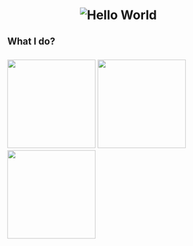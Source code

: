 <h1 align="center">
  <img src="https://media.giphy.com/media/YPJ5gi3MZzSjhtQTIk/giphy.gif" alt="Hello World">
</h1>

## What I do?
<h2  align="">
  <img src="https://media.giphy.com/media/LOJeUwhWT63DMEG7b9/giphy.gif" width="200px" height="200px" />
  <img src="https://media.giphy.com/media/1094xSp23iiiv6/giphy.gif" width="200px" height="200px" />
  <img src="https://media.giphy.com/media/9PTaAhwri56V2/giphy.gif" width="200px" height="200px" />
</h1>


<div align="center">
<p></p>
<!-- <img src="https://profile-counter.glitch.me/ZoranPandovski/count.svg" alt="hit counter" align="center"> --->
</div>
